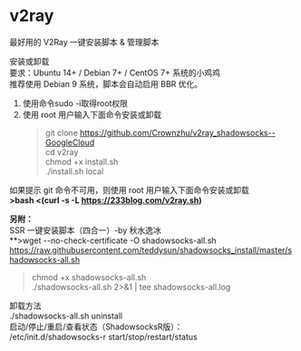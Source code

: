# v2ray
最好用的 V2Ray 一键安装脚本 &amp; 管理脚本  

安装或卸载  
要求：Ubuntu 14+ / Debian 7+ / CentOS 7+ 系统的小鸡鸡  
推荐使用 Debian 9 系统，脚本会自动启用 BBR 优化。  
1. 使用命令sudo -i取得root权限  
2. 使用 root 用户输入下面命令安装或卸载  
    >git clone https://github.com/Crownzhu/v2ray_shadowsocks--GoogleCloud  
    >cd v2ray  
    >chmod +x install.sh  
    >./install.sh local  

如果提示 git 命令不可用，则使用 root 用户输入下面命令安装或卸载  
**>bash <(curl -s -L https://233blog.com/v2ray.sh)**  
  
  
  
  
**另附：**  
SSR 一键安装脚本（四合一）-by 秋水逸冰  
**>wget --no-check-certificate -O shadowsocks-all.sh https://raw.githubusercontent.com/teddysun/shadowsocks_install/master/shadowsocks-all.sh  
>chmod +x shadowsocks-all.sh  
>./shadowsocks-all.sh 2>&1 | tee shadowsocks-all.log  
  
卸载方法  
./shadowsocks-all.sh uninstall  
启动/停止/重启/查看状态（ShadowsocksR版）：   
/etc/init.d/shadowsocks-r start/stop/restart/status  
